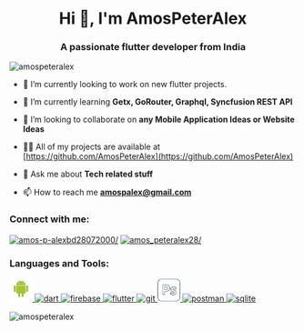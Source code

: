 <h1 align="center">Hi 👋, I'm AmosPeterAlex</h1>
<h3 align="center">A passionate flutter developer from India</h3>

<p align="left"> <img src="https://komarev.com/ghpvc/?username=amospeteralex&label=Profile%20views&color=0e75b6&style=flat" alt="amospeteralex" /> </p>

- 🔭 I’m currently looking to work on new flutter projects.

- 🌱 I’m currently learning **Getx, GoRouter, Graphql, Syncfusion REST API**

- 👯 I’m looking to collaborate on **any Mobile Application Ideas or Website Ideas**

- 👨‍💻 All of my projects are available at [https://github.com/AmosPeterAlex](https://github.com/AmosPeterAlex)

- 💬 Ask me about **Tech related stuff**

- 📫 How to reach me **amospalex@gmail.com**

<h3 align="left">Connect with me:</h3>
<p align="left">
<a href="https://linkedin.com/in/amos-p-alexbd28072000/" target="blank"><img align="center" src="https://raw.githubusercontent.com/rahuldkjain/github-profile-readme-generator/master/src/images/icons/Social/linked-in-alt.svg" alt="amos-p-alexbd28072000/" height="30" width="40" /></a>
<a href="https://instagram.com/amos_peteralex28/" target="blank"><img align="center" src="https://raw.githubusercontent.com/rahuldkjain/github-profile-readme-generator/master/src/images/icons/Social/instagram.svg" alt="amos_peteralex28/" height="30" width="40" /></a>
</p>

<h3 align="left">Languages and Tools:</h3>
<p align="left"> <a href="https://developer.android.com" target="_blank" rel="noreferrer"> <img src="https://raw.githubusercontent.com/devicons/devicon/master/icons/android/android-original-wordmark.svg" alt="android" width="40" height="40"/> </a> <a href="https://dart.dev" target="_blank" rel="noreferrer"> <img src="https://www.vectorlogo.zone/logos/dartlang/dartlang-icon.svg" alt="dart" width="40" height="40"/> </a> <a href="https://firebase.google.com/" target="_blank" rel="noreferrer"> <img src="https://www.vectorlogo.zone/logos/firebase/firebase-icon.svg" alt="firebase" width="40" height="40"/> </a> <a href="https://flutter.dev" target="_blank" rel="noreferrer"> <img src="https://www.vectorlogo.zone/logos/flutterio/flutterio-icon.svg" alt="flutter" width="40" height="40"/> </a> <a href="https://git-scm.com/" target="_blank" rel="noreferrer"> <img src="https://www.vectorlogo.zone/logos/git-scm/git-scm-icon.svg" alt="git" width="40" height="40"/> </a> <a href="https://www.photoshop.com/en" target="_blank" rel="noreferrer"> <img src="https://raw.githubusercontent.com/devicons/devicon/master/icons/photoshop/photoshop-line.svg" alt="photoshop" width="40" height="40"/> </a> <a href="https://postman.com" target="_blank" rel="noreferrer"> <img src="https://www.vectorlogo.zone/logos/getpostman/getpostman-icon.svg" alt="postman" width="40" height="40"/> </a> <a href="https://www.sqlite.org/" target="_blank" rel="noreferrer"> <img src="https://www.vectorlogo.zone/logos/sqlite/sqlite-icon.svg" alt="sqlite" width="40" height="40"/> </a> </p>

<p><img align="center" src="https://github-readme-streak-stats.herokuapp.com/?user=amospeteralex&" alt="amospeteralex" /></p>
